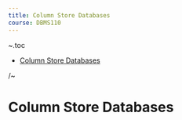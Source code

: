 ```yaml
---
title: Column Store Databases
course: DBMS110
---
```


~.toc

- [Column Store Databases](#column-store-databases)

/~

# Column Store Databases
